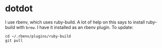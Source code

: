 # dotdot
I use rbenv, which uses ruby-build. A lot of help on this says to install 
ruby-build with `brew`. I have it installed as an rbenv plugin. To update:
```
cd ~/.rbenv/plugins/ruby-build
git pull
```
